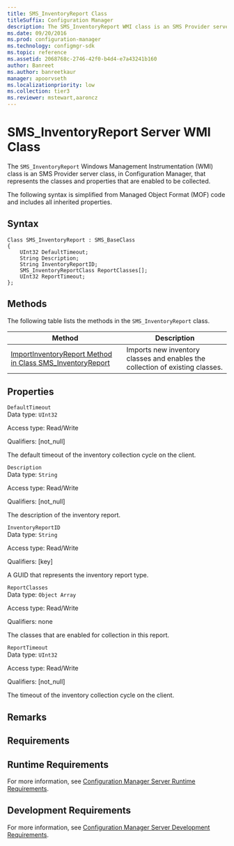 ```yaml
---
title: SMS_InventoryReport Class
titleSuffix: Configuration Manager
description: The SMS_InventoryReport WMI class is an SMS Provider server class that represents the classes and properties that are enabled to be collected.
ms.date: 09/20/2016
ms.prod: configuration-manager
ms.technology: configmgr-sdk
ms.topic: reference
ms.assetid: 2068768c-2746-42f0-b4d4-e7a43241b160
author: Banreet
ms.author: banreetkaur
manager: apoorvseth
ms.localizationpriority: low
ms.collection: tier3
ms.reviewer: mstewart,aaroncz 
---
```

# SMS_InventoryReport Server WMI Class
The `SMS_InventoryReport` Windows Management Instrumentation (WMI) class is an SMS Provider server class, in Configuration Manager, that represents the classes and properties that are enabled to be collected.  

 The following syntax is simplified from Managed Object Format (MOF) code and includes all inherited properties.  

## Syntax  

```  
Class SMS_InventoryReport : SMS_BaseClass  
{  
    UInt32 DefaultTimeout;  
    String Description;  
    String InventoryReportID;  
    SMS_InventoryReportClass ReportClasses[];  
    UInt32 ReportTimeout;  
};  
```  

## Methods  
 The following table lists the methods in the `SMS_InventoryReport` class.  

|Method|Description|  
|------------|-----------------|  
|[ImportInventoryReport Method in Class SMS_InventoryReport](../../../../../develop/reference/core/clients/manage/importinventoryreport-method-in-class-sms_inventoryreport.md)|Imports new inventory classes and enables the collection of existing classes.|  

## Properties  
 `DefaultTimeout`  
 Data type: `UInt32`  

 Access type: Read/Write  

 Qualifiers: [not_null]  

 The default timeout of the inventory collection cycle on the client.  

 `Description`  
 Data type: `String`  

 Access type: Read/Write  

 Qualifiers: [not_null]  

 The description of the inventory report.  

 `InventoryReportID`  
 Data type: `String`  

 Access type: Read/Write  

 Qualifiers: [key]  

 A GUID that represents the inventory report type.  

 `ReportClasses`  
 Data type: `Object Array`  

 Access type: Read/Write  

 Qualifiers: none  

 The classes that are enabled for collection in this report.  

 `ReportTimeout`  
 Data type: `UInt32`  

 Access type: Read/Write  

 Qualifiers: [not_null]  

 The timeout of the inventory collection cycle on the client.  

## Remarks  

## Requirements  

## Runtime Requirements  
 For more information, see [Configuration Manager Server Runtime Requirements](../../../../../develop/core/reqs/server-runtime-requirements.md).  

## Development Requirements  
 For more information, see [Configuration Manager Server Development Requirements](../../../../../develop/core/reqs/server-development-requirements.md).
